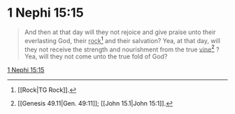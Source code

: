 # 1 Nephi 15:15

> And then at that day will they not rejoice and give praise unto their everlasting God, their <u>rock</u>[^a] and their salvation? Yea, at that day, will they not receive the strength and nourishment from the true <u>vine</u>[^b] ? Yea, will they not come unto the true fold of God?

[1 Nephi 15:15](https://www.churchofjesuschrist.org/study/scriptures/bofm/1-ne/15?lang=eng&id=p15#p15)


[^a]: [[Rock|TG Rock]].  
[^b]: [[Genesis 49.11|Gen. 49:11]]; [[John 15.1|John 15:1]].  
